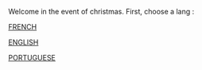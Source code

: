 Welcome in the event of christmas. First, choose a lang :

[FRENCH](./fr/première-epreuve)

[ENGLISH](./en/main)

[PORTUGUESE](./po/main)